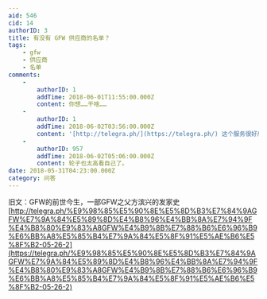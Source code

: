 ```yaml
---
aid: 546
cid: 14
authorID: 3
title: 有没有 GFW 供应商的名单？
tags:
    - gfw
    - 供应商
    - 名单
comments:
    -
        authorID: 1
        addTime: 2018-06-01T11:55:00.000Z
        content: 你想……干啥……
    -
        authorID: 1
        addTime: 2018-06-02T03:56:00.000Z
        content: '[http://telegra.ph/](https://telegra.ph/) 这个服务很好用啊，我才发现'
    -
        authorID: 957
        addTime: 2018-06-02T05:06:00.000Z
        content: 轮子也太高看自己了。
date: 2018-05-31T04:23:00.000Z
category: 问答
---
```


旧文：GFW的前世今生，一部GFW之父方滨兴的发家史  
[http://telegra.ph/%E9%98%85%E5%90%8E%E5%8D%B3%E7%84%9AGFW%E7%9A%84%E5%89%8D%E4%B8%96%E4%BB%8A%E7%94%9F%E4%B8%80%E9%83%A8GFW%E4%B9%8B%E7%88%B6%E6%96%B9%E6%BB%A8%E5%85%B4%E7%9A%84%E5%8F%91%E5%AE%B6%E5%8F%B2-05-26-2](https://telegra.ph/%E9%98%85%E5%90%8E%E5%8D%B3%E7%84%9AGFW%E7%9A%84%E5%89%8D%E4%B8%96%E4%BB%8A%E7%94%9F%E4%B8%80%E9%83%A8GFW%E4%B9%8B%E7%88%B6%E6%96%B9%E6%BB%A8%E5%85%B4%E7%9A%84%E5%8F%91%E5%AE%B6%E5%8F%B2-05-26-2)
